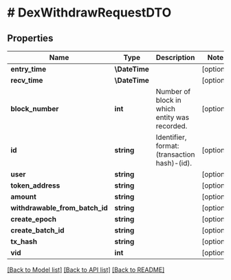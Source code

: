 # # DexWithdrawRequestDTO

## Properties

Name | Type | Description | Notes
------------ | ------------- | ------------- | -------------
**entry_time** | **\DateTime** |  | [optional]
**recv_time** | **\DateTime** |  | [optional]
**block_number** | **int** | Number of block in which entity was recorded. | [optional]
**id** | **string** | Identifier, format: (transaction hash)-(id). | [optional]
**user** | **string** |  | [optional]
**token_address** | **string** |  | [optional]
**amount** | **string** |  | [optional]
**withdrawable_from_batch_id** | **string** |  | [optional]
**create_epoch** | **string** |  | [optional]
**create_batch_id** | **string** |  | [optional]
**tx_hash** | **string** |  | [optional]
**vid** | **int** |  | [optional]

[[Back to Model list]](../../README.md#models) [[Back to API list]](../../README.md#endpoints) [[Back to README]](../../README.md)
